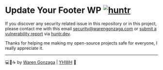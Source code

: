 # Update Your Footer WP [![huntr](https://cdn.huntr.dev/huntr_security_badge_mono.svg)](https://huntr.dev)

If you discover any security related issue in this repository or in this project, please contact me with this email [security@warengonzaga.com](mailto:security@warengonzaga.com) or [submit a vulnerability report](https://huntr.dev/bounties/disclose/) via [huntr.dev](https://huntr.dev).

Thanks for helping me making my open-source projects safe for everyone, I really appreciate it.

---

💻💖☕ by [Waren Gonzaga](https://warengonzaga.com) | [YHWH](https://youtu.be/HHrxS4diLew?t=44) 🙏